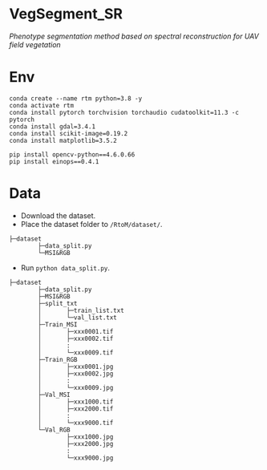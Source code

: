 # VegSegment_SR
*Phenotype segmentation method based on spectral reconstruction for UAV field vegetation*

# Env

```shell
conda create --name rtm python=3.8 -y
conda activate rtm
conda install pytorch torchvision torchaudio cudatoolkit=11.3 -c pytorch
conda install gdal=3.4.1
conda install scikit-image=0.19.2
conda install matplotlib=3.5.2

pip install opencv-python==4.6.0.66
pip install einops==0.4.1
```



# Data

- Download the dataset.
- Place the dataset folder to `/RtoM/dataset/`.

```shell
├─dataset
        ├─data_split.py
        └─MSI&RGB
```



- Run `python data_split.py`.

```shell
├─dataset
        ├─data_split.py
        ├─MSI&RGB
        ├─split_txt
        │  		├─train_list.txt
        │  		└─val_list.txt
        ├─Train_MSI
        │  		├─xxx0001.tif
        │  		├─xxx0002.tif
        │  		:
        │  		└─xxx0009.tif
        ├─Train_RGB
        │  		├─xxx0001.jpg
        │  		├─xxx0002.jpg
        │  		:
        │  		└─xxx0009.jpg
        ├─Val_MSI
        │  		├─xxx1000.tif
        │  		├─xxx2000.tif
        │  		:
        │  		└─xxx9000.tif
        └─Val_RGB
           		├─xxx1000.jpg
           		├─xxx2000.jpg
           		:
           		└─xxx9000.jpg
```
